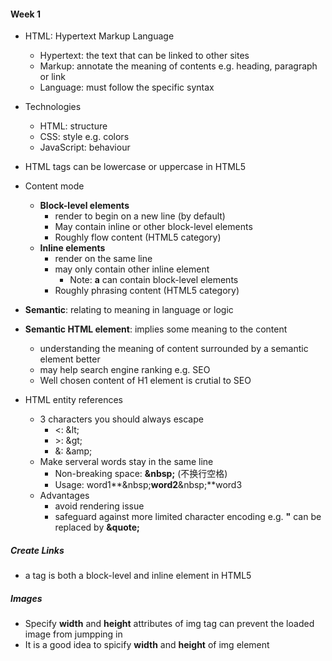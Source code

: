 

#### Week 1

* HTML: Hypertext Markup Language
  * Hypertext: the text that can be linked to other sites
  * Markup: annotate the meaning of contents e.g. heading, paragraph or link
  * Language: must follow the specific syntax
* Technologies
  * HTML: structure
  * CSS: style e.g. colors
  * JavaScript: behaviour
* HTML tags can be lowercase or uppercase in HTML5
* Content mode
  * **Block-level elements**
    * render to begin on a new line (by default)
    * May contain inline or other block-level elements
    * Roughly flow content (HTML5 category)
  * **Inline elements**
    * render on the same line
    * may only contain other inline element
      * Note: **a** can contain block-level elements
    * Roughly phrasing content (HTML5 category)

* **Semantic**: relating to meaning in language or logic
* **Semantic HTML element**: implies some meaning to the content
  * understanding the meaning of content surrounded by a semantic element better
  * may help search engine ranking e.g. SEO 
  * Well chosen content of H1 element is crutial to SEO
* HTML entity references
  * 3 characters you should always escape
    * <: \&lt;
    * \>: \&gt;
    * &: \&amp;
  * Make serveral words stay in the same line
    * Non-breaking space: **\&nbsp;** (不换行空格) 
    * Usage: word1**\&nbsp;**word2**\&nbsp;**word3
  * Advantages
    * avoid rendering issue
    * safeguard against more limited character encoding e.g. **"** can be replaced by **\&quote;**

##### Create Links

* a tag is both a block-level and inline element in HTML5

##### Images

* Specify **width** and **height** attributes of img tag can prevent the loaded image from jumpping in
* It is a good idea to spicify **width** and **height** of img element
